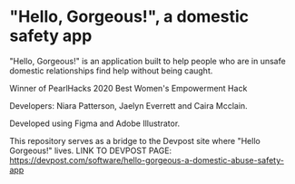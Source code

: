 # "Hello, Gorgeous!", a domestic safety app
"Hello, Gorgeous!" is an application built to help people who are in unsafe domestic relationships find help without being caught.

Winner of PearlHacks 2020 Best Women's Empowerment Hack

Developers: Niara Patterson, Jaelyn Everrett and Caira Mcclain.

Developed using Figma and Adobe Illustrator.

This repository serves as a bridge to the Devpost site where "Hello Gorgeous!" lives.
LINK TO DEVPOST PAGE: https://devpost.com/software/hello-gorgeous-a-domestic-abuse-safety-app

